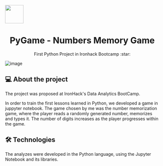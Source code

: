 <img src="https://bit.ly/2VnXWr2" width="60">
<h1 align="center">PyGame - Numbers Memory Game</h1>

<p align="center"> First Python Project in Ironhack Bootcamp :star:
</h1>

![image](https://img.shields.io/badge/Python-14354C?style=for-the-badge&logo=python&logoColor=white)
##  💻 About the project</br>
The project was proposed at IronHack's Data Analytics BootCamp.

In order to train the first lessons learned in Python, we developed a game in juppyter notebook.
The game chosen by me was the number memorization game, where the player reads a randomly generated number, memorizes and types it. The number of digits increases as the player progresses within the game.

## 🛠 Technologies


The analyzes were developed in the Python language, using the Jupyter Notebook and its libraries.
